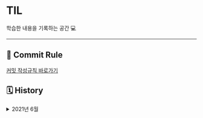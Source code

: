 # TIL
학습한 내용을 기록하는 공간 💻

---
## 🔏 Commit Rule
[커밋 작성규칙 바로가기](https://github.com/sonsurim/TIL/blob/main/Rules/TIL_Rules.md)


## 🗓 History

<details>
<summary> 2021년 6월 </summary>

#### 6월 19일

- [x] [TIL 저장소 정리](https://github.com/sonsurim/TIL)
- [ ] [ES6로 CRUD 구현하기]()

#### 6월 21일
- [x] TypeScript 강의 듣기
- [x] TypeScript 정리
  - [TypeScript](https://github.com/sonsurim/TIL/blob/main/TypeScript/TypeScript.md)
  - [TypeScript_practice](https://github.com/sonsurim/TIL/blob/main/TypeScript/TypeScript_practice.md)
  - [tsconfig.json](https://github.com/sonsurim/TIL/blob/main/TypeScript/tsconfig.json.md)
- [x] [JS Doc 정리](https://github.com/sonsurim/TIL/tree/main/JS%20Doc)

#### 6월 22일
- [x] TypeScript 강의 듣기
- [x] [TypeScript_type 정리](https://github.com/sonsurim/TIL/blob/main/TypeScript/TypeScript_type.md)

#### 6월 23일
- [x] TypeScript 강의 듣기
- [x] TypeScript 정리
  - [TypeScript_type](https://github.com/sonsurim/TIL/blob/main/TypeScript/TypeScript_type.md)
  - [TypeScript_interface](https://github.com/sonsurim/TIL/blob/main/TypeScript/TypeScript_interface.md)
  - [TypeScript_type-aliases](https://github.com/sonsurim/TIL/blob/main/TypeScript/TypeScript_type-aliases.md)

#### 6월 24일
- [x] TypeScript 강의 듣기
- [x] TypeScript 정리
  - [TypeScript_operator](https://github.com/sonsurim/TIL/blob/main/TypeScript/TypeScript_operator.md)
  - [TypeScript_enum](https://github.com/sonsurim/TIL/blob/main/TypeScript/TypeScript_enum.md)
  - [TypeScript_class](https://github.com/sonsurim/TIL/blob/main/TypeScript/TypeScript_class.md)
  - [TypeScript_generics](https://github.com/sonsurim/TIL/blob/main/TypeScript/TypeScript_generics.md)
- [x] JavaScript 정리
  - [JavaScript_class](https://github.com/sonsurim/TIL/blob/main/JavaScript/JavaScript_class.md)
  - [JavaScript_prototype](https://github.com/sonsurim/TIL/blob/main/JavaScript/JavaScript_prototype.md)
#### 6월 25일
- [x] TypeScript 강의 듣기
- [x] [TypeScript_generics 정리](https://github.com/sonsurim/TIL/blob/main/TypeScript/TypeScript_generics.md)

#### 6월 27일
- [x] TypeSCript 강의 듣기
- [x] TypeScript 정리
  - [TypeScript_generics](https://github.com/sonsurim/TIL/blob/main/TypeScript/TypeScript_generics.md)
  - [TypeScript_type-inference](https://github.com/sonsurim/TIL/blob/main/TypeScript/TypeScript_type-inference.md)
  - [TypeScript_type-assertion](https://github.com/sonsurim/TIL/blob/main/TypeScript/TypeScript_type-assertion.md)
  - [TypeScript_type-guard](https://github.com/sonsurim/TIL/blob/main/TypeScript/TypeScript_type-guard.md)
  - [TypeScript_type-compatibility](https://github.com/sonsurim/TIL/blob/main/TypeScript_type-compatibility.md)
</details>
